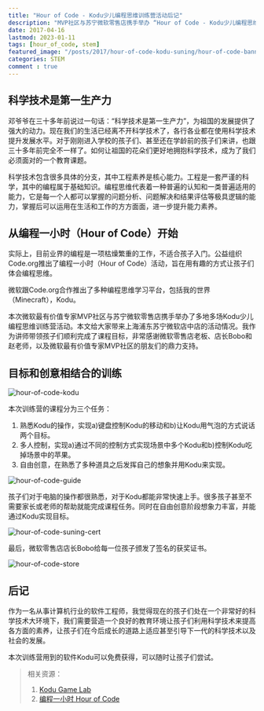 ```yaml
---
title: "Hour of Code - Kodu少儿编程思维训练营活动后记"
description: "MVP社区与苏宁微软零售店携手举办 “Hour of Code - Kodu少儿编程思维训练营” 公益活动在上海浦东苏宁微软零售店成功举办"
date: 2017-04-16
lastmod: 2023-01-11
tags: [hour_of_code, stem]
featured_image: "/posts/2017/hour-of-code-kodu-suning/hour-of-code-banner.jpg"
categories: STEM
comment : true
---
```


## 科学技术是第一生产力

邓爷爷在三十多年前说过一句话：“科学技术是第一生产力”，为祖国的发展提供了强大的动力。现在我们的生活已经离不开科学技术了，各行各业都在使用科学技术提升发展水平。对于刚刚进入学校的孩子们、甚至还在学龄前的孩子们来讲，也跟三十多年前完全不一样了。如何让祖国的花朵们更好地拥抱科学技术，成为了我们必须面对的一个教育课题。

科学技术包含很多具体的分支，其中工程素养是核心能力。工程是一套严谨的科学，其中的编程属于基础知识。编程思维代表着一种普遍的认知和一类普遍适用的能力，它是每一个人都可以掌握的问题分析、问题解决和结果评估等极具逻辑的能力，掌握后可以运用在生活和工作的方方面面，进一步提升能力素养。

## 从编程一小时（Hour of Code）开始

实际上，目前业界的编程是一项枯燥繁重的工作，不适合孩子入门。公益组织Code.org推出了编程一小时（Hour of Code）活动，旨在用有趣的方式让孩子们体会编程思维。

微软跟Code.org合作推出了多种编程思维学习平台，包括我的世界（Minecraft），Kodu。

本次微软最有价值专家MVP社区与苏宁微软零售店携手举办了多地多场Kodu少儿编程思维训练营活动。本文给大家带来上海浦东苏宁微软店中店的活动情况。我作为讲师带领孩子们顺利完成了课程目标，非常感谢微软零售店老板、店长Bobo和赵老师，以及微软最有价值专家MVP社区的朋友们的鼎力支持。

## 目标和创意相结合的训练

![hour-of-code-kodu](/posts/2017/hour-of-code-kodu-suning/hour-of-code-kodu.jpg)

本次训练营的课程分为三个任务：

1. 熟悉Kodu的操作，实现a)键盘控制Kodu的移动和b)让Kodu用气泡的方式说话两个目标。
2. 多人控制，实现a)通过不同的控制方式实现场景中多个Kodu和b)控制Kodu吃掉场景中的苹果。
3. 自由创意，在熟悉了多种道具之后发挥自己的想象并用Kodu来实现。

![hour-of-code-guide](/posts/2017/hour-of-code-kodu-suning/hour-of-code-guide.jpg)

孩子们对于电脑的操作都很熟悉，对于Kodu都能非常快速上手。很多孩子甚至不需要家长或老师的帮助就能完成课程任务。同时在自由创意阶段想象力丰富，并能通过Kodu实现目标。

![hour-of-code-suning-cert](/posts/2017/hour-of-code-kodu-suning/hour-of-code-suning-cert.jpg)

最后，微软零售店店长Bobo给每一位孩子颁发了签名的获奖证书。

![hour-of-code-store](/posts/2017/hour-of-code-kodu-suning/hour-of-code-store.jpg)

## 后记

作为一名从事计算机行业的软件工程师，我觉得现在的孩子们处在一个非常好的科学技术大环境下，我们需要营造一个良好的教育环境让孩子们利用科学技术来提高各方面的素养，让孩子们在今后成长的道路上适应甚至引导下一代的科学技术以及社会的发展。

本次训练营用到的软件Kodu可以免费获得，可以随时让孩子们尝试。

>相关资源：
>
>1. [Kodu Game Lab](https://www.kodugamelab.com)
>2. [编程一小时 Hour of Code](https://hourofcode.com/cn)

